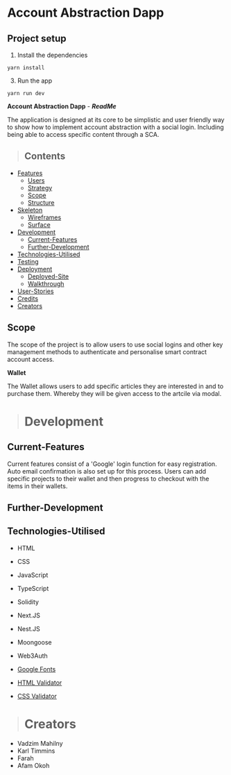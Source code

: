 # Account Abstraction Dapp

## Project setup


1. Install the dependencies

```
yarn install
```

3. Run the app

```
yarn run dev
```

**Account Abstraction Dapp** - ***ReadMe***


The application is designed at its core to be simplistic and user friendly way to show how to implement account abstraction with a social login. Including being able to access specific content through a SCA.
  > ## Contents


* [Features](https://github.com/MIDAV0/AADapp#UX)
    - [Users](https://github.com/MIDAV0/AADapp#Users)
    - [Strategy](https://github.com/MIDAV0/AADapp#Strategy)
    - [Scope](https://github.com/MIDAV0/AADapp#Scope)
    - [Structure](https://github.com/MIDAV0/AADapp#Structure)
 * [Skeleton](https://github.com/MIDAV0/AADapp#Skeleton)
    - [Wireframes](https://github.com/MIDAV0/AADapp#Wireframes)
    - [Surface](https://github.com/MIDAV0/AADapp#Surface)
 * [Development](https://github.com/MIDAV0/AADapp#Development)
    - [Current-Features](https://github.com/MIDAV0/AADapp#Current-Features)
    - [Further-Development](https://github.com/MIDAV0/AADapp#Further-Development)
 * [Technologies-Utilised](https://github.com/MIDAV0/AADapp#Technologies-Utilised)
 * [Testing](https://github.com/MIDAV0/AADapp#Testing)
 * [Deployment](https://github.com/MIDAV0/AADapp#Deployment)
    - [Deployed-Site](https://github.com/MIDAV0/AADapp#Deployed-Site)
    - [Walkthrough](https://github.com/MIDAV0/AADapp#Walkthrough)
 * [User-Stories](https://github.com/MIDAV0/AADapp#User-Stories)
 * [Credits](https://github.com/MIDAV0/AADapp#Credits/Media)
 * [Creators](https://github.com/MIDAV0/AADapp#Creators)




## Scope

The scope of the project is to allow users to use social logins and other key management methods to authenticate and personalise smart contract account access.



**Wallet**

The Wallet allows users to add specific articles they are interested in and to purchase them. Whereby they will be given access to the artcile via modal.




 > # Development

 ## Current-Features

Current features consist of a 'Google' login function for easy registration. Auto email confirmation is also set up for this process. Users can add specific projects to their wallet and then progress to 
checkout with the items in their wallets.

## Further-Development


## Technologies-Utilised

- HTML
- CSS
- JavaScript
- TypeScript
- Solidity
- Next.JS
- Nest.JS
- Moongoose
- Web3Auth


- [Google Fonts](https://fonts.google.com/)
- [HTML Validator](https://validator.w3.org/)
- [CSS Validator](https://validator.w3.org/)



> # Creators
- Vadzim Mahilny
- Karl Timmins
- Farah 
- Afam Okoh